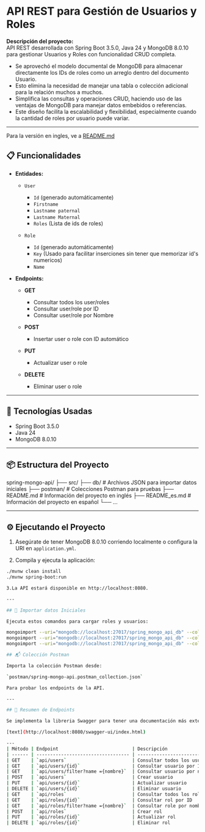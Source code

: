 # API REST para Gestión de Usuarios y Roles

**Descripción del proyecto:**  
API REST desarrollada con Spring Boot 3.5.0, Java 24 y MongoDB 8.0.10 para gestionar Usuarios y Roles con funcionalidad CRUD completa.

- Se aprovechó el modelo documental de MongoDB para almacenar directamente los IDs de roles como un arreglo dentro del documento Usuario.
- Esto elimina la necesidad de manejar una tabla o colección adicional para la relación muchos a muchos.
- Simplifica las consultas y operaciones CRUD, haciendo uso de las ventajas de MongoDB para manejar datos embebidos o referencias.
- Este diseño facilita la escalabilidad y flexibilidad, especialmente cuando la cantidad de roles por usuario puede variar.

---

Para la versión en ingles, ve a [README.md](README.md)

## 📋 Funcionalidades

- **Entidades:**
  - `User`  
    - `Id` (generado automáticamente)  
    - `Firstname`  
    - `Lastname paternal`  
    - `Lastname Maternal`  
    - `Roles` (Lista de ids de roles)

  - `Role`  
    - `Id` (generado automáticamente)  
    - `Key` (Usado para facilitar inserciones sin tener que memorizar id's numericos)  
    - `Name`  

- **Endpoints:**
  - **GET**  
    - Consultar todos los user/roles
    - Consultar user/role por ID
    - Consultar user/role por Nombre  

  - **POST**  
    - Insertar user o role con ID automático  

  - **PUT**  
    - Actualizar user o role  

  - **DELETE**  
    - Eliminar user o role  

---

## 🚀 Tecnologías Usadas

- Spring Boot 3.5.0  
- Java 24  
- MongoDB 8.0.10  

---

## 📦 Estructura del Proyecto

spring-mongo-api/
├── src/
├── db/ # Archivos JSON para importar datos iniciales
├── postman/ # Colecciones Postman para pruebas
├── README.md # Información del proyecto en inglés
├── README_es.md # Información del proyecto en español
└── ...


---

## ⚙️ Ejecutando el Proyecto

1. Asegúrate de tener MongoDB 8.0.10 corriendo localmente o configura la URI en `application.yml`.

2. Compila y ejecuta la aplicación:
```bash
./mvnw clean install
./mvnw spring-boot:run

3.La API estará disponible en http://localhost:8080.

---

## 🧪 Importar datos Iniciales

Ejecuta estos comandos para cargar roles y usuarios:

mongoimport --uri="mongodb://localhost:27017/spring_mongo_api_db" --collection=user --file=db/user.json --jsonArray
mongoimport --uri="mongodb://localhost:27017/spring_mongo_api_db" --collection=role --file=db/role.json --jsonArray
mongoimport --uri="mongodb://localhost:27017/spring_mongo_api_db" --collection=collectionSequence --file=db/collectionSequence.json --jsonArray

## 📬 Colección Postman

Importa la colección Postman desde:

`postman/spring-mongo-api.postman_collection.json`

Para probar los endpoints de la API.

---

## 📌 Resumen de Endpoints

Se implementa la libreria Swagger para tener una documentación más extensa de la API

[text](http://localhost:8080/swagger-ui/index.html)

---
| Método | Endpoint                           | Descripción                  |
| ------ | ---------------------------------- | ---------------------------- |
| GET    | `api/users`                        | Consultar todos los usuarios |
| GET    | `api/users/{id}`                   | Consultar usuario por ID     |
| GET    | `api/users/filter?name ={nombre}`  | Consultar usuario por nombre |
| POST   | `api/users`                        | Crear usuario                |
| PUT    | `api/users/{id}`                   | Actualizar usuario           |
| DELETE | `api/users/{id}`                   | Eliminar usuario             |
| GET    | `api/roles`                        | Consultar todos los roles    |
| GET    | `api/roles/{id}`                   | Consultar rol por ID         |
| GET    | `api/roles/filter?name ={nombre}`  | Consultar role por nombre    |
| POST   | `api/roles`                        | Crear rol                    |
| PUT    | `api/roles/{id}`                   | Actualizar rol               |
| DELETE | `api/roles/{id}`                   | Eliminar rol                 |


